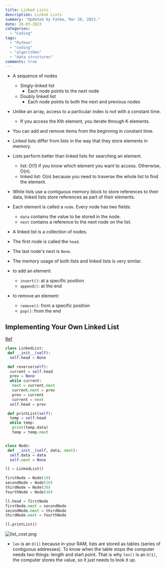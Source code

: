```yaml
---
title: Linked Lists
description: Linked Lists
summary: "Updated by Fatma, Mar 28, 2023."
date: 28-03-2023
categories:
  - "Coding"
tags:
  - "Python"
  - "coding"
  - "algorithms"
  - "data structures"
comments: true
---
```

- A sequence of nodes
  - Singly-linked list
    - Each node points to the next node
  - Doubly linked list
    - Each node points to both the next and previous nodes
- Unlike an array, access to a particular index is not with a constant time.
  - If you access the Kth element, you iterate through K elements.
- You can add and remove items from the beginning in constant time.

- Linked lists differ from lists in the way that they store elements in memory.

- Lists perform better than linked lists for searching an element.
  - list: O(1) if you know which element you want to access. Otherwise, O(n).
  - linked list: O(n) because you need to traverse the whole list to find the element.

- While lists use a contiguous memory block to store references to their data, linked lists store references as part of their elements.

- Each element is called a `node`. Every node has two fields:
  - `data` contains the value to be stored in the node.
  - `next` contains a reference to the next node on the list.

- A linked list is a collection of nodes.

- The first node is called the `head`.

- The last node's next is `None`.

- The memory usage of both lists and linked lists is very similar.

- to add an element:
  - `insert()`: at a specific position
  - `append()`: at the end

- to remove an element:
  - `remove()`: from a specific position
  - `pop()`: from the end

## Implementing Your Own Linked List

[Ref](https://realpython.com/linked-lists-python/)

```python
class LinkedList:
 def __init__(self):
  self.head = None

 def reverse(self):
  current = self.head
  prev = None
  while current:
   next = current.next
   current.next = prev
   prev = current
   current = next
  self.head = prev

 def printList(self):
  temp = self.head
  while temp:
   print(temp.data)
   temp = temp.next


class Node:
 def __init__(self, data, next):
  self.data = data
  self.next = None

ll = LinkedList()

firstNode = Node(10)
secondNode = Node(20)
thirdNode = Node(30)
fourthNode = Node(40)

ll.head = firstNode
firstNode.next = secondNode
secondNode.next = thirdNode
thirdNode.next = fourthNode

ll.printList()
```

![list_cost.png](/img/list_cost.png)

- `len` is an `O(1)` because in your RAM, lists are stored as tables (series of contiguous addresses). To know when the table stops the computer needs two things: length and start point. That is why `len()` is an `O(1)`, the computer stores the value, so it just needs to look it up.
